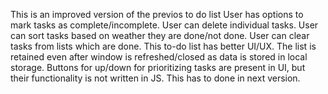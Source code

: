 This is an improved version of the previos to do list
User has options to mark tasks as complete/incomplete.
User can delete individual tasks.
User can sort tasks based on weather they are done/not done.
User can clear tasks from lists which are done.
This to-do list has better UI/UX.
The list is retained even after window is refreshed/closed as data is stored in local storage.
Buttons for up/down for prioritizing tasks are present in UI, but their functionality is not written in JS.
This has to done in next version.